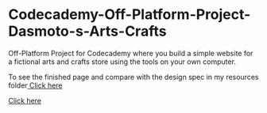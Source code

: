 # Codecademy-Off-Platform-Project-Dasmoto-s-Arts-Crafts
Off-Platform Project for Codecademy where you build a simple website for a fictional arts and crafts store using the tools on your own computer.

To see the finished page and compare with the design spec in my resources folder<a href="https://patriciaisaacs1997.github.io/Codecademy-Off-Platform-Project-Dasmoto-s-Arts-Crafts/" target="_blank"> Click here</a>

<a href="#" onclick='window.open("https://patriciaisaacs1997.github.io/Codecademy-Off-Platform-Project-Dasmoto-s-Arts-Crafts/");return false;'>Click here</a>
